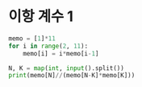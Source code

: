 # 이항 계수 1

```python
memo = [1]*11
for i in range(2, 11):
    memo[i] = i*memo[i-1]

N, K = map(int, input().split())
print(memo[N]//(memo[N-K]*memo[K]))
```


